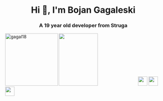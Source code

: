 

<h1 align="center">Hi 👋, I'm Bojan Gagaleski</h1>
<h3 align="center">A 19 year old developer from Struga</h3>


<div>
<img height="170" align="left" src="https://github-readme-stats.vercel.app/api?username=gagal18&count_private=true&include_all_commits=true&theme=onedark" alt="gagal18" />
<img height="170" width="50%" src="https://github-readme-stats.vercel.app/api/top-langs/?username=gagal18&layout=compact&theme=onedark&langs_count=15" />
<img height="30" src="https://img.shields.io/badge/javascript-%23323330.svg?style=for-the-badge&logo=javascript&logoColor=%23F7DF1E" />
<img height="30" src="https://img.shields.io/badge/c-%2300599C.svg?style=for-the-badge&logo=c&logoColor=white" />
<img height="30" src="https://img.shields.io/badge/react-%2320232a.svg?style=for-the-badge&logo=react&logoColor=%2361DAFB" />
</div>
<br/>

